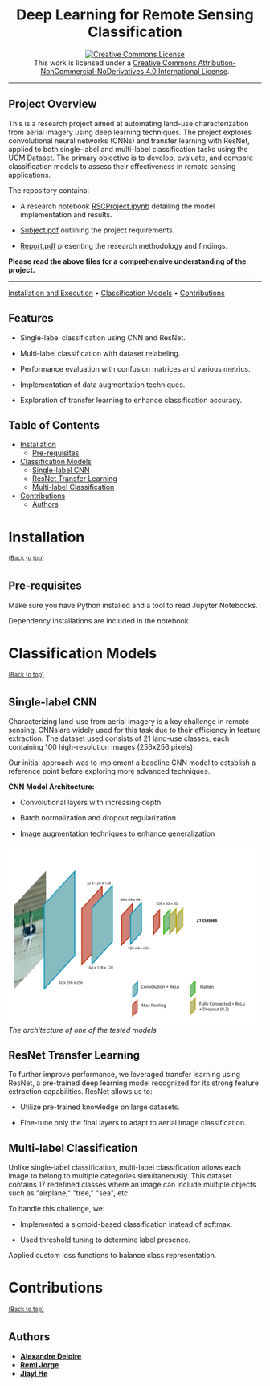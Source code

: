 <div align="center">

# Deep Learning for Remote Sensing Classification

<a rel="license" href="http://creativecommons.org/licenses/by-nc-nd/4.0/"><img alt="Creative Commons License" style="border-width:0" src="https://i.creativecommons.org/l/by-nc-nd/4.0/88x31.png" /></a><br />This work is licensed under a <a rel="license" href="http://creativecommons.org/licenses/by-nc-nd/4.0/">Creative Commons Attribution-NonCommercial-NoDerivatives 4.0 International License</a>.

</div>

---

## **Project Overview**

This is a research project aimed at automating land-use characterization from aerial imagery using deep learning techniques. The project explores convolutional neural networks (CNNs) and transfer learning with ResNet, applied to both single-label and multi-label classification tasks using the UCM Dataset. The primary objective is to develop, evaluate, and compare classification models to assess their effectiveness in remote sensing applications.


The repository contains:

- A research notebook [RSCProject.ipynb](RSCProject.ipynb) detailing the model implementation and results.

- [Subject.pdf](Subject.pdf) outlining the project requirements.

- [Report.pdf](Report.pdf) presenting the research methodology and findings.

**Please read the above files for a comprehensive understanding of the project.**

---

[Installation and Execution](#installation) •
[Classification Models](#classification-models) •
[Contributions](#contributions)



## Features

 - Single-label classification using CNN and ResNet.

 - Multi-label classification with dataset relabeling.

 - Performance evaluation with confusion matrices and various metrics.

 - Implementation of data augmentation techniques.

 - Exploration of transfer learning to enhance classification accuracy.

## Table of Contents

- [Installation](#installation)
  - [Pre-requisites](#pre-requisites)
- [Classification Models](#classification-models)
  - [Single-label CNN](#single-label-cnn)
  - [ResNet Transfer Learning](#resnet-transfer-learning)
  - [Multi-label Classification](#multi-label-classification)
- [Contributions](#contributions)
  - [Authors](#authors)

# Installation
<sup>[(Back to top)](#table-of-contents)</sup>

## Pre-requisites

Make sure you have Python installed and a tool to read Jupyter Notebooks.

Dependency installations are included in the notebook.

# Classification Models
<sup>[(Back to top)](#table-of-contents)</sup>

## Single-label CNN

Characterizing land-use from aerial imagery is a key challenge in remote sensing. CNNs are widely used for this task due to their efficiency in feature extraction. The dataset used consists of 21 land-use classes, each containing 100 high-resolution images (256x256 pixels).

Our initial approach was to implement a baseline CNN model to establish a reference point before exploring more advanced techniques.

**CNN Model Architecture:**

 - Convolutional layers with increasing depth

 - Batch normalization and dropout regularization

 - Image augmentation techniques to enhance generalization


![image.png](./readme_images/image.png)
*The architecture of one of the tested models*


## ResNet Transfer Learning

To further improve performance, we leveraged transfer learning using ResNet, a pre-trained deep learning model recognized for its strong feature extraction capabilities. ResNet allows us to:

 - Utilize pre-trained knowledge on large datasets.

 - Fine-tune only the final layers to adapt to aerial image classification.

## Multi-label Classification

Unlike single-label classification, multi-label classification allows each image to belong to multiple categories simultaneously. This dataset contains 17 redefined classes where an image can include multiple objects such as "airplane," "tree," "sea", etc.

To handle this challenge, we:

 - Implemented a sigmoid-based classification instead of softmax.

 - Used threshold tuning to determine label presence.

Applied custom loss functions to balance class representation.

# Contributions
<sup>[(Back to top)](#table-of-contents)</sup>

## Authors

- [**Alexandre Deloire**](https://github.com/alexdeloire)
- [**Remi Jorge**](https://github.com/RemiJorge)
- [**Jiayi He**](https://github.com/JiayiHE95)
